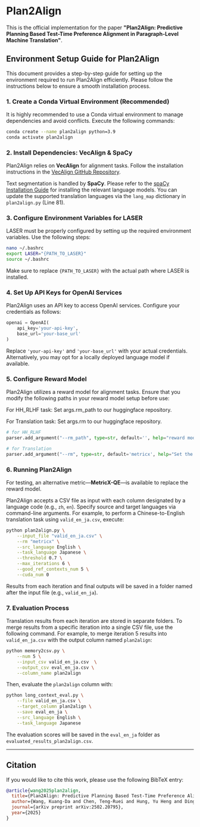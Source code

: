 # Plan2Align

This is the official implementation for the paper **"Plan2Align: Predictive Planning Based Test-Time Preference Alignment in Paragraph-Level Machine Translation"**.

## Environment Setup Guide for Plan2Align

This document provides a step-by-step guide for setting up the environment required to run Plan2Align efficiently. Please follow the instructions below to ensure a smooth installation process.

### 1. Create a Conda Virtual Environment (Recommended)

It is highly recommended to use a Conda virtual environment to manage dependencies and avoid conflicts. Execute the following commands:

```bash
conda create --name plan2align python=3.9
conda activate plan2align
```

### 2. Install Dependencies: VecAlign & SpaCy

Plan2Align relies on **VecAlign** for alignment tasks. Follow the installation instructions in the [VecAlign GitHub Repository](https://github.com/thompsonb/vecalign).

Text segmentation is handled by **SpaCy**. Please refer to the [spaCy Installation Guide](https://spacy.io/usage) for installing the relevant language models. You can update the supported translation languages via the `lang_map` dictionary in `plan2align.py` (Line 81).

### 3. Configure Environment Variables for LASER

LASER must be properly configured by setting up the required environment variables. Use the following steps:

```bash
nano ~/.bashrc
export LASER="{PATH_TO_LASER}"
source ~/.bashrc
```

Make sure to replace `{PATH_TO_LASER}` with the actual path where LASER is installed.

### 4. Set Up API Keys for OpenAI Services

Plan2Align uses an API key to access OpenAI services. Configure your credentials as follows:

```python
openai = OpenAI(
    api_key='your-api-key',
    base_url='your-base_url'
)
```

Replace `'your-api-key'` and `'your-base_url'` with your actual credentials. Alternatively, you may opt for a locally deployed language model if available.

### 5. Configure Reward Model

Plan2Align utilizes a reward model for alignment tasks. Ensure that you modify the following paths in your reward model setup before use:

For HH_RLHF task: Set args.rm_path to our huggingface repository.

For Translation task: Set args.rm to our huggingface repository.
```python
# for HH_RLHF
parser.add_argument("--rm_path", type=str, default='', help="reward model path")

# for Translation
parser.add_argument("--rm", type=str, default='metricx', help="Set the rm.")
```

### 6. Running Plan2Align

For testing, an alternative metric—**MetricX-QE**—is available to replace the reward model.

Plan2Align accepts a CSV file as input with each column designated by a language code (e.g., `zh`, `en`). Specify source and target languages via command-line arguments. For example, to perform a Chinese-to-English translation task using `valid_en_ja.csv`, execute:

```bash
python plan2align.py \
    --input_file "valid_en_ja.csv" \
    --rm "metricx" \
    --src_language English \
    --task_language Japanese \
    --threshold 0.7 \
    --max_iterations 6 \
    --good_ref_contexts_num 5 \
    --cuda_num 0
```

Results from each iteration and final outputs will be saved in a folder named after the input file (e.g., `valid_en_ja`).

### 7. Evaluation Process

Translation results from each iteration are stored in separate folders. To merge results from a specific iteration into a single CSV file, use the following command. For example, to merge iteration 5 results into `valid_en_ja.csv` with the output column named `plan2align`:

```bash
python memory2csv.py \
    --num 5 \
    --input_csv valid_en_ja.csv  \
    --output_csv eval_en_ja.csv \
    --column_name plan2align
```

Then, evaluate the `plan2align` column with:

```bash
python long_context_eval.py \
    --file valid_en_ja.csv \
    --target_column plan2align \
    --save eval_en_ja \
    --src_language English \
    --task_language Japanese
```

The evaluation scores will be saved in the `eval_en_ja` folder as `evaluated_results_plan2align.csv`.

---

## Citation

If you would like to cite this work, please use the following BibTeX entry:

```bibtex
@article{wang2025plan2align,
  title={Plan2Align: Predictive Planning Based Test-Time Preference Alignment in Paragraph-Level Machine Translation},
  author={Wang, Kuang-Da and Chen, Teng-Ruei and Hung, Yu Heng and Ding, Shuoyang and Wu, Yueh-Hua and Wang, Yu-Chiang Frank and Yang, Chao-Han Huck and Peng, Wen-Chih and Hsieh, Ping-Chun},
  journal={arXiv preprint arXiv:2502.20795},
  year={2025}
}
```